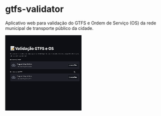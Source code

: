 # gtfs-validator

Aplicativo web para validação do GTFS e Ordem de Serviço (OS) da rede municipal de transporte público da cidade.

![Exemplo de upload e verificação dos dados](demo.gif)
